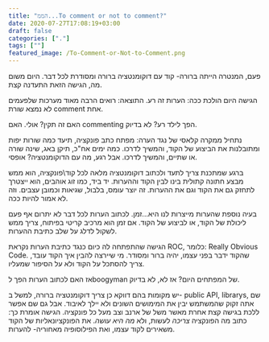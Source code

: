```yaml
---
title: "הממ...To comment or not to comment?"
date: 2020-07-27T17:08:19+03:00
draft: false
categories: ["."]
tags: [""]
featured_image: /To-Comment-or-Not-to-Comment.png
---
```


פעם, המנטרה הייתה ברורה- קוד עם דוקומנטציה ברורה ומסודרת לכל דבר. היום משום מה, הגישה הזאת התעדנה קצת.

הגישה היום הולכת ככה: הערות זה רע. התוצאה: רואים הרבה מאוד מערכות שלפעמים לא נמצא שורת comment אחת.

האם זה תקין? אולי. האם commenting הפך לילד רע? לא בדיוק.

נתחיל ממקרה קלאסי של נגד הערה: מפתח כתב פונקציה, תיעד כמה שורות יפות ומתובלנות את הביצוע של הקוד, והמשיך לדרכו. כמה ימים אח"כ, תיקן באג, שינה שורה או שתיים, והמשיך לדרכו. אבל רגע, מה עם הדוקומנטציה? אופסי.

ברגע שמתכנת צריך לתעד ולכתוב דוקומנטציה מלאה לכל קוד\פונקציה, הוא ממש מבצע חתונה קתולית בינו לבין הקוד וההערות. יד ביד, כמו זוג אוהבים, הוא ייצטרך לתחזק גם את הקוד וגם את ההערות. זה יוצר עומס, בלבול, שגיאות וכמובן עצבים. וזה לא אמור להיות ככה.

בעיה נוספת שהערות מייצרות לנו היא...זמן. לכתוב הערות לכל דבר לא יתרום אף פעם ליכולת של הקוד, או לביצוע של הקוד. אם זמן הוא מרכיב קריטי בפיתוח, צריך ממש לשקול לדלג על שלב כתיבת ההערות.

הגישה שהתפתחה לה כיום כנגד כתיבת הערות נקראת ROC, כלומר: Really Obvious Code. שהקוד ידבר בפני עצמו, יהיה ברור ומסודר. מי שיירצה להבין איך הקוד עובד, צריך להסתכל על הקוד ולא על הסיפור שמעליו.

אז האם לכתוב הערות הפך לboogyman של המפתחים היום? אז לא, לא בדיוק.

יש מקומות בהם דווקא כן צריך דוקומנטציה ברורה, למשל ב- public API, librarys, שם אתה זקוק שהמשתמש יבין את המימושים השונים ולא יילך לאיבוד. אבל גם שם אפשר ללכת בגישה קצת אחרת מאשר משל של ארנב וצב מעל כל פונקציה. הגישה אומרת כך: כתוב מה הפונקציה *צריכה* לעשות, ולא *מה היא עושה*. את הפונקציונאליות של הקוד משאירים לקוד עצמו, ואת הפילוסופיה מאחוריה- להערות.

